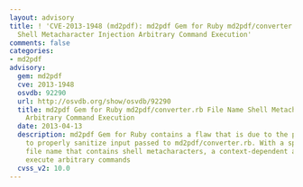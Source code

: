 ```yaml
---
layout: advisory
title: ! 'CVE-2013-1948 (md2pdf): md2pdf Gem for Ruby md2pdf/converter.rb File Name
  Shell Metacharacter Injection Arbitrary Command Execution'
comments: false
categories:
- md2pdf
advisory:
  gem: md2pdf
  cve: 2013-1948
  osvdb: 92290
  url: http://osvdb.org/show/osvdb/92290
  title: md2pdf Gem for Ruby md2pdf/converter.rb File Name Shell Metacharacter Injection
    Arbitrary Command Execution
  date: 2013-04-13
  description: md2pdf Gem for Ruby contains a flaw that is due to the program failing
    to properly sanitize input passed to md2pdf/converter.rb. With a specially crafted
    file name that contains shell metacharacters, a context-dependent attacker can
    execute arbitrary commands
  cvss_v2: 10.0
---
```

